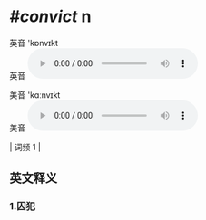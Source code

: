 # ***\#convict*** n
英音 'kɒnvɪkt  
英音
<audio src="./media/convict1.aac" controls="controls"></audio>

美音 'kɑːnvɪkt  
美音
<audio src="./media/convict2.aac" controls="controls"></audio>



| 词频 1 |  

英文释义
---
### 1.**囚犯**  


